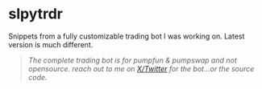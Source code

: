 # slpytrdr
Snippets from a fully customizable trading bot I was working on. Latest version is much different.

> _The complete trading bot is for pumpfun & pumpswap and not opensource. reach out to me on [X/Twitter](https://x.com/Louis_Alexis10) for the bot...or the source code._
